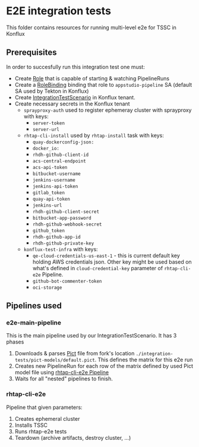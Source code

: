 # E2E integration tests

This folder contains resources for running multi-level e2e for TSSC in Konflux

## Prerequisites
In order to succesfully run this integration test one must:
* Create [Role](./custom-resources/plrManager-Role.yaml) that is capable of starting & watching PipelineRuns 
* Create a [RoleBinding](./custom-resources/plrManager-RoleBinding.yaml) binding that role to `appstudio-pipeline` SA (default SA used by Tekton in Konflux)
* Create [IntegrationTestScenario](./custom-resources/e2e-IntegrationTestScenario.yaml) in Konflux tenant.
* Create necessary secrets in the Konflux tenant
    * `sprayproxy-auth` used to register ephemeray cluster with sprayproxy with keys:
        * `server-token`
        * `server-url`
    * `rhtap-cli-install` used by `rhtap-install` task with keys:
        * `quay-dockerconfig-json: `
        * `docker_io: `
        * `rhdh-github-client-id`
        * `acs-central-endpoint`
        * `acs-api-token`
        * `bitbucket-username`
        * `jenkins-username`
        * `jenkins-api-token`
        * `gitlab_token`
        * `quay-api-token`
        * `jenkins-url`
        * `rhdh-github-client-secret`
        * `bitbucket-app-password`
        * `rhdh-github-webhook-secret`
        * `github_token`
        * `rhdh-github-app-id`
        * `rhdh-github-private-key`
    * `konflux-test-infra` with keys:
        * `qe-cloud-credentials-us-east-1` - this is current default key holding AWS credentials json. Other key might be used based on what's defined in `cloud-credential-key` parameter of `rhtap-cli-e2e` Pipeline.
        * `github-bot-commenter-token`
        * `oci-storage`

## Pipelines used

### e2e-main-pipeline

This is the main pipeline used by our IntegrationTestScenario. It has 3 phases
1) Downloads & parses [Pict](https://github.com/Microsoft/pict/blob/main/doc/pict.md) file from fork's location `./integration-tests/pict-models/default.pict`. This defines the matrix for this e2e run
2) Creates new PipelineRun for each row of the matrix defined by used Pict model file using [rhtap-cli-e2e Pipeline](./pipelines/rhtap-cli-e2e.yaml)
3) Waits for all "nested" pipelines to finish.

### rhtap-cli-e2e

Pipeline that given parameters:
1) Creates ephemeral cluster
2) Installs TSSC
3) Runs rhtap-e2e tests
4) Teardown (archive artifacts, destroy cluster, ...)
